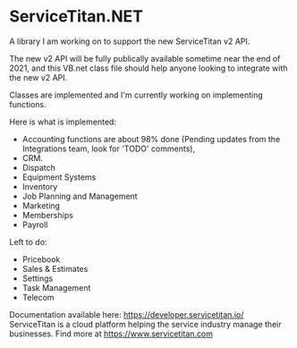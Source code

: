 # ServiceTitan.NET
A library I am working on to support the new ServiceTitan v2 API.

The new v2 API will be fully publically available sometime near the end of 2021, and this VB.net class file should help anyone looking to integrate with the new v2 API.

Classes are implemented and I'm currently working on implementing functions.

Here is what is implemented:

- Accounting functions are about 98% done (Pending updates from the Integrations team, look for 'TODO' comments),
- CRM.
- Dispatch
- Equipment Systems
- Inventory
- Job Planning and Management
- Marketing
- Memberships
- Payroll

Left to do: 
- Pricebook
- Sales & Estimates
- Settings
- Task Management
- Telecom

Documentation available here: https://developer.servicetitan.io/
ServiceTitan is a cloud platform helping the service industry manage their businesses. Find more at https://www.servicetitan.com

